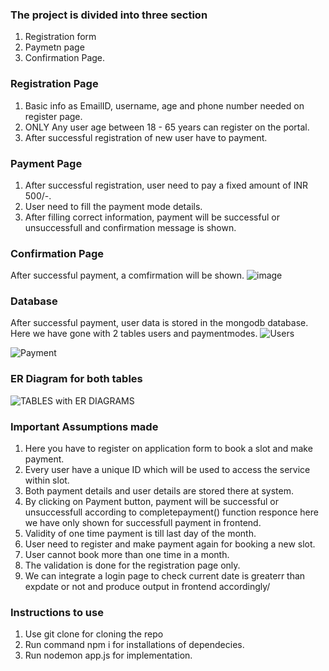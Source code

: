 
### The project is divided into three section

1. Registration form
2. Paymetn page
3. Confirmation Page.



### Registration Page

1. Basic info as EmailID, username, age and phone number needed on register page.
2. ONLY Any user age between 18 - 65 years can register on the portal.
3. After successful registration of new user have to payment.



### Payment Page

1. After successful registration, user need to pay a fixed amount of INR 500/-.
2. User need to fill the payment mode details.
3. After filling correct information, payment will be successful or unsuccessfull and confirmation message is shown.


### Confirmation Page

After successful payment, a comfirmation will be shown.
![image](https://github.com/Arimardan01/The-yoga-DB-form/assets/132728879/e9b1ed51-ac8b-4979-9664-47860b4cb2c6)

### Database

After successful payment, user data is stored in the mongodb database.
Here we have gone with 2 tables users and paymentmodes.
![Users](https://github.com/Arimardan01/The-yoga-DB-form/assets/132728879/0549925b-44d2-4a88-b3b3-7a7f78490ad3)

![Payment](https://github.com/Arimardan01/The-yoga-DB-form/assets/132728879/fbcff51c-5362-4bc3-98f2-4ef03c05f451)

### ER Diagram for both tables
![TABLES with ER DIAGRAMS](https://github.com/Arimardan01/The-yoga-DB-form/assets/132728879/a9f4f770-8488-4de7-ac8e-a9eca4bee6b3)


### Important Assumptions made

1. Here you have to register on application form to book a slot and make payment.
2. Every user have a unique ID which will be used to access the service within slot.
3. Both payment details and user details are stored there at system.
4. By clicking on Payment button, payment will be successful or unsuccessfull according to completepayment() function responce here we have only shown for successfull payment in frontend.
5. Validity of one time payment is till last day of the month.
6. User need to register and make payment again for booking a new slot.
7. User cannot book more than one time in a month.
8. The validation is done for the registration page only.
9. We can integrate a login page to check current date is greaterr than expdate or not and produce output in frontend accordingly/


### Instructions to use 
1. Use git clone for cloning the repo
2. Run command npm i for installations of dependecies.
3. Run nodemon app.js for implementation.

